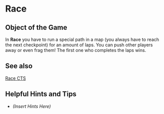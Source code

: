 Race
====

Object of the Game
------------------

In **Race** you have to run a special path in a map (you always have to reach the next checkpoint) for an amount of laps. You can push other players away or even frag them! The first one who completes the laps wins.

See also
--------

[Race CTS](Race-CTS)

Helpful Hints and Tips
----------------------

-   _(Insert Hints Here)_
